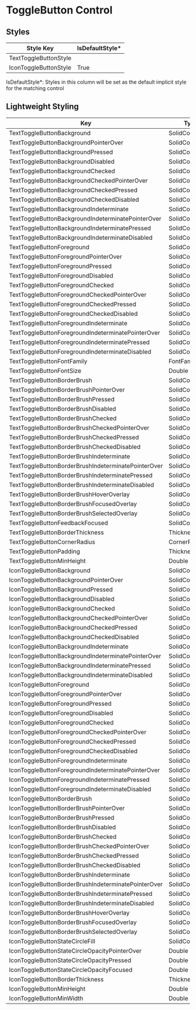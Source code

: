 # ToggleButton Control
## Styles

Style Key|IsDefaultStyle*
-|-
TextToggleButtonStyle|
IconToggleButtonStyle|True

IsDefaultStyle*: Styles in this column will be set as the default implicit style for the matching control

## Lightweight Styling

Key|Type|Value
-|-|-
TextToggleButtonBackground|SolidColorBrush|SystemControlTransparentBrush
TextToggleButtonBackgroundPointerOver|SolidColorBrush|SystemControlTransparentBrush
TextToggleButtonBackgroundPressed|SolidColorBrush|SystemControlTransparentBrush
TextToggleButtonBackgroundDisabled|SolidColorBrush|SystemControlTransparentBrush
TextToggleButtonBackgroundChecked|SolidColorBrush|SystemControlTransparentBrush
TextToggleButtonBackgroundCheckedPointerOver|SolidColorBrush|SystemControlTransparentBrush
TextToggleButtonBackgroundCheckedPressed|SolidColorBrush|SystemControlTransparentBrush
TextToggleButtonBackgroundCheckedDisabled|SolidColorBrush|SystemControlTransparentBrush
TextToggleButtonBackgroundIndeterminate|SolidColorBrush|SystemControlTransparentBrush
TextToggleButtonBackgroundIndeterminatePointerOver|SolidColorBrush|SystemControlTransparentBrush
TextToggleButtonBackgroundIndeterminatePressed|SolidColorBrush|SystemControlTransparentBrush
TextToggleButtonBackgroundIndeterminateDisabled|SolidColorBrush|SystemControlTransparentBrush
TextToggleButtonForeground|SolidColorBrush|PrimaryBrush
TextToggleButtonForegroundPointerOver|SolidColorBrush|PrimaryBrush
TextToggleButtonForegroundPressed|SolidColorBrush|PrimaryBrush
TextToggleButtonForegroundDisabled|SolidColorBrush|OnSurfaceLowBrush
TextToggleButtonForegroundChecked|SolidColorBrush|PrimaryBrush
TextToggleButtonForegroundCheckedPointerOver|SolidColorBrush|PrimaryBrush
TextToggleButtonForegroundCheckedPressed|SolidColorBrush|PrimaryBrush
TextToggleButtonForegroundCheckedDisabled|SolidColorBrush|OnSurfaceLowBrush
TextToggleButtonForegroundIndeterminate|SolidColorBrush|PrimaryBrush
TextToggleButtonForegroundIndeterminatePointerOver|SolidColorBrush|PrimaryBrush
TextToggleButtonForegroundIndeterminatePressed|SolidColorBrush|PrimaryBrush
TextToggleButtonForegroundIndeterminateDisabled|SolidColorBrush|OnSurfaceLowBrush
TextToggleButtonFontFamily|FontFamily|MaterialRegularFontFamily
TextToggleButtonFontSize|Double|LabelLargeFontSize
TextToggleButtonBorderBrush|SolidColorBrush|SystemControlTransparentBrush
TextToggleButtonBorderBrushPointerOver|SolidColorBrush|SystemControlTransparentBrush
TextToggleButtonBorderBrushPressed|SolidColorBrush|SystemControlTransparentBrush
TextToggleButtonBorderBrushDisabled|SolidColorBrush|SystemControlTransparentBrush
TextToggleButtonBorderBrushChecked|SolidColorBrush|SystemControlTransparentBrush
TextToggleButtonBorderBrushCheckedPointerOver|SolidColorBrush|SystemControlTransparentBrush
TextToggleButtonBorderBrushCheckedPressed|SolidColorBrush|SystemControlTransparentBrush
TextToggleButtonBorderBrushCheckedDisabled|SolidColorBrush|SystemControlTransparentBrush
TextToggleButtonBorderBrushIndeterminate|SolidColorBrush|SystemControlTransparentBrush
TextToggleButtonBorderBrushIndeterminatePointerOver|SolidColorBrush|SystemControlTransparentBrush
TextToggleButtonBorderBrushIndeterminatePressed|SolidColorBrush|SystemControlTransparentBrush
TextToggleButtonBorderBrushIndeterminateDisabled|SolidColorBrush|SystemControlTransparentBrush
TextToggleButtonBorderBrushHoverOverlay|SolidColorBrush|OnSurfaceHoverBrush
TextToggleButtonBorderBrushFocusedOverlay|SolidColorBrush|OnSurfaceFocusedBrush
TextToggleButtonBorderBrushSelectedOverlay|SolidColorBrush|OnSurfaceFocusedBrush
TextToggleButtonFeedbackFocused|SolidColorBrush|OnSurfaceFocusedBrush
TextToggleButtonBorderThickness|Thickness|0
TextToggleButtonCornerRadius|CornerRadius|4
TextToggleButtonPadding|Thickness|16,8
TextToggleButtonMinHeight|Double|40
IconToggleButtonBackground|SolidColorBrush|SystemControlTransparentBrush
IconToggleButtonBackgroundPointerOver|SolidColorBrush|SystemControlTransparentBrush
IconToggleButtonBackgroundPressed|SolidColorBrush|SystemControlTransparentBrush
IconToggleButtonBackgroundDisabled|SolidColorBrush|SystemControlTransparentBrush
IconToggleButtonBackgroundChecked|SolidColorBrush|SystemControlTransparentBrush
IconToggleButtonBackgroundCheckedPointerOver|SolidColorBrush|SystemControlTransparentBrush
IconToggleButtonBackgroundCheckedPressed|SolidColorBrush|SystemControlTransparentBrush
IconToggleButtonBackgroundCheckedDisabled|SolidColorBrush|SystemControlTransparentBrush
IconToggleButtonBackgroundIndeterminate|SolidColorBrush|SystemControlTransparentBrush
IconToggleButtonBackgroundIndeterminatePointerOver|SolidColorBrush|SystemControlTransparentBrush
IconToggleButtonBackgroundIndeterminatePressed|SolidColorBrush|SystemControlTransparentBrush
IconToggleButtonBackgroundIndeterminateDisabled|SolidColorBrush|SystemControlTransparentBrush
IconToggleButtonForeground|SolidColorBrush|OnSurfaceVariantBrush
IconToggleButtonForegroundPointerOver|SolidColorBrush|OnSurfaceVariantBrush
IconToggleButtonForegroundPressed|SolidColorBrush|OnSurfaceVariantBrush
IconToggleButtonForegroundDisabled|SolidColorBrush|OnSurfaceLowBrush
IconToggleButtonForegroundChecked|SolidColorBrush|PrimaryBrush
IconToggleButtonForegroundCheckedPointerOver|SolidColorBrush|PrimaryBrush
IconToggleButtonForegroundCheckedPressed|SolidColorBrush|PrimaryBrush
IconToggleButtonForegroundCheckedDisabled|SolidColorBrush|OnSurfaceLowBrush
IconToggleButtonForegroundIndeterminate|SolidColorBrush|PrimaryBrush
IconToggleButtonForegroundIndeterminatePointerOver|SolidColorBrush|PrimaryBrush
IconToggleButtonForegroundIndeterminatePressed|SolidColorBrush|PrimaryBrush
IconToggleButtonForegroundIndeterminateDisabled|SolidColorBrush|OnSurfaceLowBrush
IconToggleButtonBorderBrush|SolidColorBrush|SystemControlTransparentBrush
IconToggleButtonBorderBrushPointerOver|SolidColorBrush|SystemControlTransparentBrush
IconToggleButtonBorderBrushPressed|SolidColorBrush|SystemControlTransparentBrush
IconToggleButtonBorderBrushDisabled|SolidColorBrush|SystemControlTransparentBrush
IconToggleButtonBorderBrushChecked|SolidColorBrush|SystemControlTransparentBrush
IconToggleButtonBorderBrushCheckedPointerOver|SolidColorBrush|SystemControlTransparentBrush
IconToggleButtonBorderBrushCheckedPressed|SolidColorBrush|SystemControlTransparentBrush
IconToggleButtonBorderBrushCheckedDisabled|SolidColorBrush|SystemControlTransparentBrush
IconToggleButtonBorderBrushIndeterminate|SolidColorBrush|SystemControlTransparentBrush
IconToggleButtonBorderBrushIndeterminatePointerOver|SolidColorBrush|SystemControlTransparentBrush
IconToggleButtonBorderBrushIndeterminatePressed|SolidColorBrush|SystemControlTransparentBrush
IconToggleButtonBorderBrushIndeterminateDisabled|SolidColorBrush|SystemControlTransparentBrush
IconToggleButtonBorderBrushHoverOverlay|SolidColorBrush|OnSurfaceHoverBrush
IconToggleButtonBorderBrushFocusedOverlay|SolidColorBrush|OnSurfaceFocusedBrush
IconToggleButtonBorderBrushSelectedOverlay|SolidColorBrush|OnSurfaceFocusedBrush
IconToggleButtonStateCircleFill|SolidColorBrush|PrimaryBrush
IconToggleButtonStateCircleOpacityPointerOver|Double|HoverOpacity
IconToggleButtonStateCircleOpacityPressed|Double|PressedOpacity
IconToggleButtonStateCircleOpacityFocused|Double|FocusedOpacity
IconToggleButtonBorderThickness|Thickness|0
IconToggleButtonMinHeight|Double|40
IconToggleButtonMinWidth|Double|40